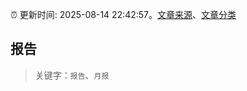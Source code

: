 :alarm_clock: 更新时间: 2025-08-14 22:42:57。[文章来源](/README.md)、[文章分类](/TAGS.md)

## 报告


> 关键字：`报告`、`月报`



